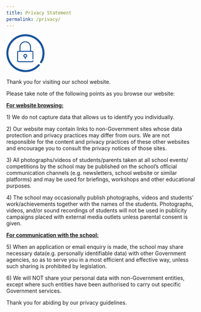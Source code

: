 ```yaml
---
title: Privacy Statement
permalink: /privacy/
---
```

<img src="/images/privacy-smaller-icons.png"  
style="width:20%"> 

Thank you for visiting our school website.   

  

Please take note of the following points as you browse our website:

**<u>For website browsing:</u>**

1) We do not capture data that allows us to identify you individually. 

2) Our website may contain links to non-Government sites whose data protection and privacy practices may differ from ours. We are not responsible for the content and privacy practices of these other websites and encourage you to consult the privacy notices of those sites. 

3) All photographs/videos of students/parents taken at all school events/ competitions by the school may be published on the school’s official communication channels (e.g. newsletters, school website or similar platforms) and may be used for briefings, workshops and other educational purposes. 

4) The school may occasionally publish photographs, videos and students’ work/achievements together with the names of the students. Photographs, videos, and/or sound recordings of students will not be used in publicity campaigns placed with external media outlets unless parental consent is given.  

**<u>For communication with the school:</u>**

5) When an application or email enquiry is made, the school may share necessary data(e.g. personally identifiable data) with other Government agencies, so as to serve you in a most efficient and effective way, unless such sharing is prohibited by legislation. 

6) We will NOT share your personal data with non-Government entities, except where such entities have been authorised to carry out specific Government services.  

Thank you for abiding by our privacy guidelines.